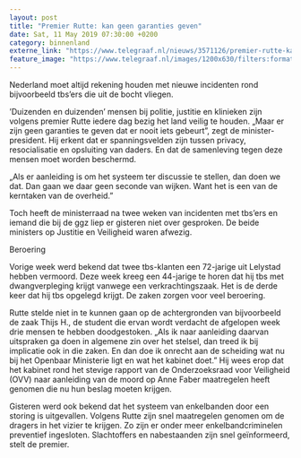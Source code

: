 ```yaml
---
layout: post
title: "Premier Rutte: kan geen garanties geven"
date: Sat, 11 May 2019 07:30:00 +0200
category: binnenland
externe_link: "https://www.telegraaf.nl/nieuws/3571126/premier-rutte-kan-geen-garanties-geven"
feature_image: "https://www.telegraaf.nl/images/1200x630/filters:format(jpeg):quality(80)/cdn-kiosk-api.telegraaf.nl/90a5f55c-7378-11e9-809c-0255c322e81b.jpg"
---
```


<p class="intro">Nederland moet altijd rekening houden met nieuwe incidenten rond bijvoorbeeld tbs’ers die uit de bocht vliegen.</p> <p>’Duizenden en duizenden’ mensen bij politie, justitie en klinieken zijn volgens premier Rutte iedere dag bezig het land veilig te houden. „Maar er zijn geen garanties te geven dat er nooit iets gebeurt”, zegt de minister-president. Hij erkent dat er spanningsvelden zijn tussen privacy, resocialisatie en opsluiting van daders. En dat de samenleving tegen deze mensen moet worden beschermd.</p><p>„Als er aanleiding is om het systeem ter discussie te stellen, dan doen we dat. Dan gaan we daar geen seconde van wijken. Want het is een van de kerntaken van de overheid.”</p><p>Toch heeft de ministerraad na twee weken van incidenten met tbs’ers en iemand die bij de ggz liep er gisteren niet over gesproken. De beide ministers op Justitie en Veiligheid waren afwezig.</p><p>Beroering</p><p>Vorige week werd bekend dat twee tbs-klanten een 72-jarige uit Lelystad hebben vermoord. Deze week kreeg een 44-jarige te horen dat hij tbs met dwangverpleging krijgt vanwege een verkrachtingszaak. Het is de derde keer dat hij tbs opgelegd krijgt. De zaken zorgen voor veel beroering.</p><p>Rutte stelde niet in te kunnen gaan op de achtergronden van bijvoorbeeld de zaak Thijs H., de student die ervan wordt verdacht de afgelopen week drie mensen te hebben doodgestoken. „Als ik naar aanleiding daarvan uitspraken ga doen in algemene zin over het stelsel, dan treed ik bij implicatie ook in die zaken. En dan doe ik onrecht aan de scheiding wat nu bij het Openbaar Ministerie ligt en wat het kabinet doet.” Hij wees erop dat het kabinet rond het stevige rapport van de Onderzoeksraad voor Veiligheid (OVV) naar aanleiding van de moord op Anne Faber maatregelen heeft genomen die nu hun beslag moeten krijgen.</p><p>Gisteren werd ook bekend dat het systeem van enkelbanden door een storing is uitgevallen. Volgens Rutte zijn snel maatregelen genomen om de dragers in het vizier te krijgen. Zo zijn er onder meer enkelbandcriminelen preventief ingesloten. Slachtoffers en nabestaanden zijn snel geïnformeerd, stelt de premier.</p>
